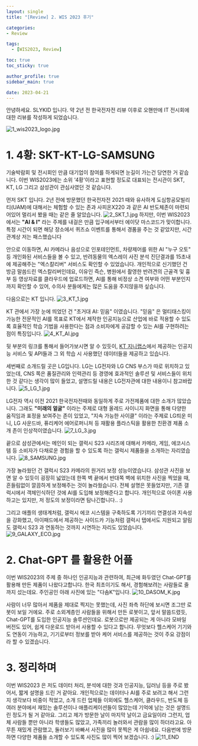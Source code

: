 ```yaml
---
layout: single
title: "[Review] 2. WIS 2023 후기"

categories:
- Review

tags:
  - [WIS2023, Review]

toc: true
toc_sticky: true

author_profile: true
sidebar_main: true

date: 2023-04-21
---
```


안녕하세요. SLYKID 입니다. 약 2년 전 한국전자전 리뷰 이후로 오핸만에 IT 전시회에 대한 리뷰를 작성하게 되었습니다.

![1_wis2023_logo.jpg](/images/2023-04-21-review-chapter2-wis2023_review/1_wis2023_logo.jpg)

# 1. 4황: SKT-KT-LG-SAMSUNG

기술박람회 및 전시회인 만큼 대기업이 참여를 하게되면 눈길이 가는건 당연한 거 같습니다. 이번 WIS2023에는 소위 '4황'이라고 표현할 정도로 대표되는 전시관이 SKT, KT, LG 그리고 삼성관이 관심사였던 것 같습니다.


먼저 SKT 입니다. 2년 전에 방문했던 한국전자전 2021 때와 유사하게 도심항공모빌리티(UAM)에 대해서는 체험할 수 있는 존과 사피온X220 과 같은 AI 반도체존이 마련되어있어 멀리서 봤을 때는 같은 줄 알았습니다.
![2_SKT_1.jpg](/images/2023-04-21-review-chapter2-wis2023_review/2_SKT_1.jpg)
하지만, 이번 WIS2023 에서는 <b>"AI & I"</b> 라는 주제를 내걸은 만큼 입구에서부터 에이닷 마스코드가 맞이합니다. 특정 시간이 되면 해당 장소에서 퀴즈쇼 이벤트를 통해서 경품을 주는 것 같았지만, 시간관계상 저는 패스했습니다<br>

안으로 이동하면, AI 카메라나 음성으로 인포테인먼트, 차량제어를 위한 AI "누구 오토" 등 개인화된 서비스들을 볼 수 있고, 반려동물의 엑스레이 사진 분석 진단결과를 15초내에 제공해주는 "엑스칼리버" 서비스도 확인할 수 있었습니다.
개인적으로 신기했던 건 방금 말씀드린 엑스칼리버인데요, 이유인 즉슨, 병원에서 촬영한 반려견의 근골격 및 흉부 등 영상자료를 클라우드에 업로드하면, AI를 통해 비정상 소견 여부와 어떤 부분인지까지 확인할 수 있어, 수의사 분들에게는 많은 도움을 주지않을까 싶습니다.


다음으로는 KT 입니다.
![3_KT_1.jpg](/images/2023-04-21-review-chapter2-wis2023_review/3_KT_1.jpg)

KT 관에서 가장 눈에 띄었던 건 "초거대 AI: 믿음" 이였습니다. "믿음" 은 멀티태스킹이 가능한 전문적인 AI를 목표로 KT에서 제작한 인공지능으로 산업에 바로 적용할 수 있도록 효율적인 학습 기법을 사용한다는 점과 소비자에게 공감할 수 있는 AI를 구현하려는 점이 특징입니다.
![4_KT_AI.jpg](/images/2023-04-21-review-chapter2-wis2023_review/4_KT_AI.jpg)

뒷 부분의 링크를 통해서 들어가보시면 알 수 있듯이, [KT 지니랩스](https://genielabs.ai/main/genielabs/index)에서 제공하는 인공지능 서비스 및 API들과 그 외 학습 시 사용했던 데이터들을 제공하고 있습니다.

세번째로 소개드릴 곳은 LG입니다. LG는 LG전자와 LG CNS 부스가 따로 위치하고 있었는데, CNS 쪽은 품질관리와 인력관리 등 경영에 효과적인 솔루션 및 서비스들이 위치한 것 같다는 생각이 많이 들었고, 설명드릴 내용은 LG전자관에 대한 내용이니 참고바랍니다.
![5_LG_1.jpg](/images/2023-04-21-review-chapter2-wis2023_review/5_LG_1.jpg)

LG전자 역시 이전 2021 한국전자전때와 동일하게 주로 가전제품에 대한 소개가 많았습니다. 그래도 <b>"미래의 얼굴"</b> 이라는 주제로 대형 올레드 사이니지 화면을 통해 다양한 움직임과 표정을 보여주는 존이 있었고, "지속 가능한 사이클" 이라는 주제로 LG틔운 미니, LG 사운드바, 퓨리케어 에어로퍼니처 등 재활용 플라스틱을 활용한 친환경 제품 소개 존이 인상적이였습니다.
![7_LG_3.jpg](/images/2023-04-21-review-chapter2-wis2023_review/7_LG_3.jpg)

끝으로 삼성관에서는 메인이 되는 갤럭시 S23 시리즈에 대해서 카메라, 게임, 에코시스템 등 소비자가 다채로운 경험을 할 수 있도록 하는 갤럭시 제품들을 소개하는 자리였습니다.
![8_SAMSUNG.jpg](/images/2023-04-21-review-chapter2-wis2023_review/8_SAMSUNG.jpg)

가장 놀라웠던 건 갤럭시 S23 카메라의 원거리 보정 성능이였습니다. 삼성관 사진을 보면 알 수 있듯이 굉장히 넓었는데 한쪽 벽 끝에서 반대쪽 벽에 위치한 사진을 찍었을 때, 흔들림없이 깔끔하게 보정해주는 것이 놀라웠습니다. 전체 설명은 못들었지만, 기존 갤럭시에서 객체인식하던 것에 AI를 도입해 보정해준다고 합니다. 개인적으로 아이폰 사용하고는 있지만, 저 정도의 보정이라면 탐나긴합니다.. :)

그리고 애플의 생태계처럼, 갤럭시 에코 시스템을 구축하도록 기기끼리 연결성과 지속성을 강화했고, 아이패드에서 제공하는 사이드카 기능처럼 갤럭시 탭에서도 지원되고 알림도 갤럭시 S23 과 연동하는 것까지 시연하는 자리도 있었습니다.
![9_GALAXY_ECO.jpg](/images/2023-04-21-review-chapter2-wis2023_review/9_GALAXY_ECO.jpg)


# 2. Chat-GPT 를 활용한 어플
이번 WIS2023의 주제 중 하나인 인공지능과 관련하여, 최근에 화두였던 Chat-GPT를 활용해 만든 제품이 나왔다고합니다. 한국 최초이기도 해서, 경험해보려는 사람들로 줄까지 섰는데요. 주인공인 아래 사진에 있는 "다솜K"입니다.
![10_DASOM_K.jpg](/images/2023-04-21-review-chapter2-wis2023_review/10_DASOM_K.jpg)

사람이 너무 많아서 제품을 제대로 찍지는 못했는데, 사진 좌측 하단에 보시면 조그만 로봇이 보일 거에요. 주로 소외계층인 사람들을 위해서 만든 로봇이고, 앞서 말씀드렸듯, Chat-GPT를 도입한 인공지능 솔루션인데요. 로봇으로만 제공되는 게 아니라 모바일 버전도 있어, 쉽게 다운로드 받아서 사용할 수 있다고 합니다.
무엇보다 헬스케어 기기와도 연동이 가능하고, 기기로부터 정보를 받아 케어 서비스를 제공하는 것이 주요 강점이라 할 수 있겠습니다.

# 3. 정리하며
이번 WIS2023 은 저도 데이터 처리, 분석에 대한 것과 인공지능, 딥러닝 등을 주로 봤어서, 짧게 설명을 드린 거 같아요.
개인적으로는 데이터나 AI를 주로 보려고 해서 그런지 생각보다 비중이 적었고, 소개 드린 업체들 이외에도 헬스케어, 클라우드, 반도체 등 여러 분야에서 재밌는 솔루션이나 애플리케이션들이 많았는데 기억에 남는 것은 설명드린 정도가 될 거 같아요.
그리고 제가 방문한 날이 마지막 날이고 금요일이라 그런지, 업체 사람들 뿐만 아니라 학생들도 많았고, 가족끼리 놀러와서 관람을 많이 하더라고요.
아무튼 재밌게 관람했고, 둘러보기 바빠서 사진을 많이 못찍은 게 아쉽네요. 다음번에 방문하면 다양한 제품들 소개할 수 있도록 사진도 많이 찍어 보겠습니다. :)
![11_END](/images/2023-04-21-review-chapter2-wis2023_review/11_END.jpg)

